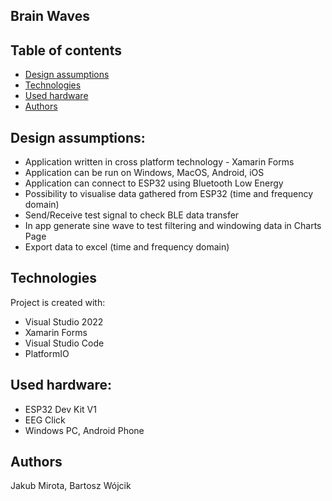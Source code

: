 ## Brain Waves

## Table of contents
* [Design assumptions](#design-assumptions)
* [Technologies](#technologies)
* [Used hardware](#used-hardware)
* [Authors](#authors)

## Design assumptions:
- Application written in cross platform technology - Xamarin Forms
- Application can be run on Windows, MacOS, Android, iOS
- Application can connect to ESP32 using Bluetooth Low Energy
- Possibility to visualise data gathered from ESP32 (time and frequency domain)
- Send/Receive test signal to check BLE data transfer
- In app generate sine wave to test filtering and windowing data in Charts Page
- Export data to excel (time and frequency domain)

## Technologies
Project is created with:
* Visual Studio 2022
* Xamarin Forms
* Visual Studio Code
* PlatformIO

## Used hardware:
- ESP32 Dev Kit V1
- EEG Click
- Windows PC, Android Phone

## Authors
Jakub Mirota, Bartosz Wójcik